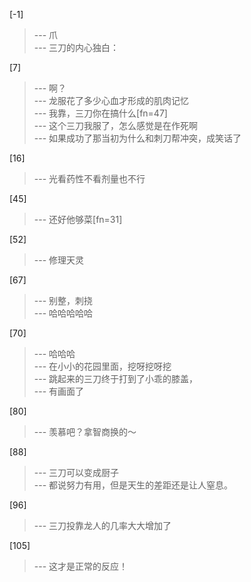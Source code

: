 
[-1] 
>--- 爪<br>
>--- 三刀的内心独白：<br>

[7] 
>--- 啊？<br>
>--- 龙服花了多少心血才形成的肌肉记忆<br>
>--- 我靠，三刀你在搞什么[fn=47]<br>
>--- 这个三刀我服了，怎么感觉是在作死啊<br>
>--- 如果成功了那当初为什么和刺刀帮冲突，成笑话了<br>

[16] 
>--- 光看药性不看剂量也不行<br>

[45] 
>--- 还好他够菜[fn=31]<br>

[52] 
>--- 修理天灵<br>

[67] 
>--- 别整，刺挠<br>
>--- 哈哈哈哈哈<br>

[70] 
>--- 哈哈哈<br>
>--- 在小小的花园里面，挖呀挖呀挖<br>
>--- 跳起来的三刀终于打到了小乖的膝盖，<br>
>--- 有画面了<br>

[80] 
>--- 羡慕吧？拿智商换的～<br>

[88] 
>--- 三刀可以变成厨子<br>
>--- 都说努力有用，但是天生的差距还是让人窒息。<br>

[96] 
>--- 三刀投靠龙人的几率大大增加了<br>

[105] 
>--- 这才是正常的反应！<br>
